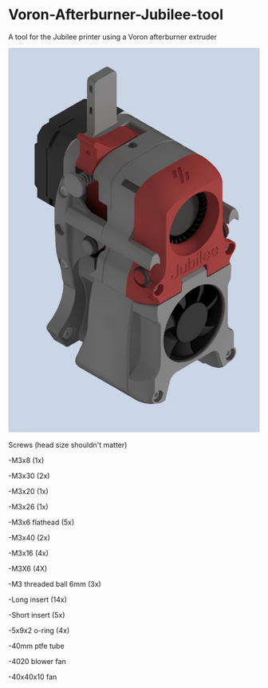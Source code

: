 # Voron-Afterburner-Jubilee-tool
A tool for the Jubilee printer using a Voron afterburner extruder

![alt text](https://github.com/VerminSup/Voron-Afterburner-Jubilee-tool/blob/main/image_2022-03-03_220738.png)



Screws (head size shouldn't matter)

-M3x8 (1x)

-M3x30 (2x)

-M3x20 (1x)

-M3x26 (1x)

-M3x6 flathead (5x)

-M3x40 (2x)

-M3x16 (4x)

-M3X6 (4X)

-M3 threaded ball 6mm (3x)

-Long insert (14x)

-Short insert (5x)

-5x9x2 o-ring (4x)

-40mm ptfe tube

-4020 blower fan 

-40x40x10 fan





